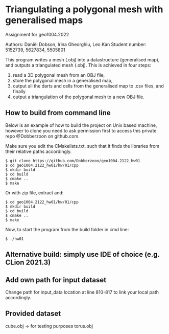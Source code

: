 # Triangulating a polygonal mesh with generalised maps

Assignment for geo1004.2022

Authors: 		      Daniël Dobson, Irina Gheorghiu, Leo Kan
Student number:   5152739, 5627834, 5505801

This program writes a mesh (.obj) into a datastructure (generalised map), and outputs a triangulated mesh (.obj). This is achieved in four steps:

1. read a 3D polygonal mesh from an OBJ file,
2. store the polygonal mesh in a generalised map,
3. output all the darts and cells from the generalised map to .csv files, and finally
4. output a triangulation of the polygonal mesh to a new OBJ file.

## How to build from command line

Below is an example of how to build the project on Unix based machine, however to clone you need to ask permission first to access this private repo @Dobberzoon on github.com.

Make sure you edit the CMakelists.txt, such that it finds the libraries from their relative paths accordingly.

```
$ git clone https://github.com/Dobberzoon/geo1004.2122_hw01
$ cd geo1004.2122_hw01/hw/01/cpp
$ mkdir build
$ cd build
$ cmake ..
$ make
```

Or with zip file, extract and:

```
$ cd geo1004.2122_hw01/hw/01/cpp
$ mkdir build
$ cd build
$ cmake ..
$ make
```

Now, to start the program from the build folder in cmd line:

```
$ ./hw01
```


## Alternative build: simply use IDE of choice (e.g. CLion 2021.3)


## Add own path for input dataset
Change path for input_data location at line 810-817 to link your local path accordingly.

## Provided dataset

cube.obj -> for testing purposes
torus.obj 
